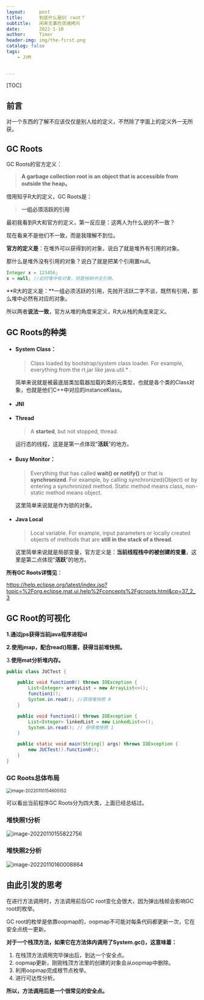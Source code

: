 ```yaml
---
layout:     post
title:      到底什么是GC root？
subtitle:   闲来无事的灵魂拷问
date:       2022-1-10
author:     Timer
header-img: img/the-first.png
catalog: false
tags:
    - JVM


---
```


[TOC]



## 前言

对一个东西的了解不应该仅仅是别人给的定义，不然除了字面上的定义外一无所获。

## GC Roots

GC Roots的官方定义：

> **A garbage collection root is an object that is accessible from outside the heap。**

借用知乎R大的定义，GC Roots是：

> **一组必须活跃的引用**

最初我看到R大和官方的定义，第一反应是：这两人为什么说的不一致？

现在看来不是他们不一致，而是我理解不到位。

**官方的定义是**：在堆外可以获得到的对象，说白了就是堆外有引用的对象。

那什么是堆外没有引用的对象？说白了就是把某个引用置null。

```java
Integer x = 123456;
x = null; //此时堆中有对象，但是栈帧中无引用。
```

**R大的定义是：**一组必须活跃的引用，先抛开活跃二字不谈，既然有引用，那么堆中必然有对应的对象。

所以两者**说法一致**，官方从堆的角度来定义，R大从栈的角度来定义。



## GC Roots的种类

- #### **System Class：**

  > Class loaded by bootstrap/system class loader. For example, everything from the rt.jar like java.util.* .

  简单来说就是被最底层类加载器加载的类的元类型，也就是各个类的Class对象，也就是他们C++中对应的instanceKlass。

- #### JNI

- #### **Thread**

  > A **started**, but not stopped, thread.

  运行态的线程，这是是第一点体现“**活跃**”的地方。

- #### **Busy Monitor**：

  > Everything that has called **wait() or notify()** or that is **synchronized**. For example, by calling synchronized(Object) or by entering a synchronized method. Static method means class, non-static method means object.

  这里简单来说就是作为锁的对象。

- #### **Java Local**

  > Local variable. For example, input parameters or locally created objects of methods that are **still in the stack of a thread**.

  这里简单来说就是局部变量，官方定义是：**当前线程栈中的被创建的变量**，这里是第二点体现“**活跃**”的地方。

**所有GC Roots详情见**：

https://help.eclipse.org/latest/index.jsp?topic=%2Forg.eclipse.mat.ui.help%2Fconcepts%2Fgcroots.html&cp=37_2_3  

## GC Root的可视化

**1.通过jps获得当前java程序进程id**

**2.使用jmap，配合read()阻塞，获得当前堆快照。**

3.**使用mat分析堆内存。**

```java
public class JUCTest {

    public void function0() throws IOException {
        List<Integer> arrayList = new ArrayList<>();
        function1();
        System.in.read(); //获得堆快照 0
    }

    public void function1() throws IOException {
        List<Integer> linkedList = new LinkedList<>();
        System.in.read(); // 获得堆快照 1
    }

    public static void main(String[] args) throws IOException {
        new JUCTest().function0();
    }
}
```

### GC Roots总体布局

<img src="https://gitee.com/timerizaya/timer-pic/raw/master/img/image-20220110154605152.png" alt="image-20220110154605152" style="zoom: 80%;" /> 

可以看出当前程序GC Roots分为四大类，上面已经总结过。

### 堆快照1分析

<img src="https://gitee.com/timerizaya/timer-pic/raw/master/img/image-20220110155822756.png" alt="image-20220110155822756"  />

### 堆快照2分析

![image-20220110160008864](https://gitee.com/timerizaya/timer-pic/raw/master/img/image-20220110160008864.png)



## 由此引发的思考

在进行方法调用时，方法调用前后GC root变化会很大，因为弹出栈帧会影响GC root的枚举。

GC root的枚举是依靠oopmap的，oopmap不可能对每条代码都更新一次，它在安全点统一更新。

**对于一个栈顶方法，如果它在方法体内调用了System.gc()，这意味着：**

1. 在栈顶方法调用完毕弹出后，到达一个安全点。
2. oopmap更新，刚刚栈顶方法里的创建的对象会从oopmap中删除。
3. 利用oopmap完成根节点枚举。
4. 进行可达性分析。

**所以，方法调用后是一个很常见的安全点。**





